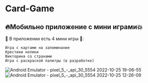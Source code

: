 # Card-Game

## :fire:Мобильно приложение c мини играми:boom:

:dizzy: В приложении есть 4 мини игры :star2::
```
Игра с картами на запоминание
Крестики нолики
Викторина со странами
Игра с раскраской палитры (в разработке)
```

![Android Emulator - pixel_5_-_api_30_5554 2022-10-25 19-06-55](https://user-images.githubusercontent.com/95878097/197947009-02f640e0-d779-42c2-8b5d-b0aedd5f1c6b.gif)
![Android Emulator - pixel_5_-_api_30_5554 2022-10-25 12-26-09](https://user-images.githubusercontent.com/95878097/197947102-1a8fee21-c81b-4274-9392-deae466d2b6b.gif)
